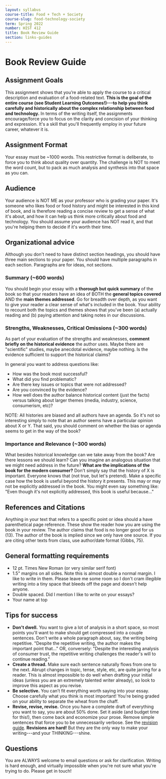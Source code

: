 ```yaml
---
layout: syllabus
course-title: Food + Tech + Society
course-slug: food-technology-society
term: Spring 2022
number: HIST 412
title: Book Review Guide
section: links-guides
---
```


# Book Review Guide

## Assignment Goals
This assignment shows that you’re able to apply the course to a critical description and evaluation of a food-related text. **This is the goal of the entire course (see Student Learning Outcomes!)---to help you think carefully and historically about the complex relationship between food and technology.** In terms of the writing itself, the assignments encourage/force you to focus on the clarity and concision of your thinking and expression. It's a skill that you'll frequently employ in your future career, whatever it is.

## Assignment Format
Your essay must be ~1000 words. This restrictive format is deliberate, to force you to think about quality over quantity. The challenge is NOT to meet the word count, but to pack as much analysis and synthesis into that space as you can.

## Audience
Your audience is NOT ME as your professor who is grading your paper. It's someone who likes food or food history and might be interested in this kind of book, and is therefore reading a concise review to get a sense of what it's about, and how it can help us think more critically about food and technology. You should assume your audience has NOT read it, and that you're helping them to decide if it's worth their time.

## Organizational advice
Although you don't need to have distinct section headings, you should have three main sections to your paper. You should have multiple paragraphs in each section. Paragraphs are for ideas, not sections.

### Summary (~600 words)
You should begin your essay with a **thorough but quick summary** of the book so that your readers have an idea of BOTH the **general topics covered** AND the **main themes addressed**. Go for breadth over depth, as you want to give your reader a clear sense of what's included in the book.  Your ability to recount both the topics and themes shows that you've been (a) actually reading and (b) paying attention and taking notes in our discussions.

### Strengths, Weaknesses, Critical Omissions (~300 words)
As part of your evaluation of the strengths and weaknesses, **comment briefly on the historical evidence** the author uses. Maybe there are "scientific" studies, maybe anecdotal evidence, maybe nothing. Is the evidence sufficient to support the historical claims?

In general you want to address questions like:
- How was the book most successful?
- What did you find problematic?
- Are there key issues or topics that were not addressed?
- Are you convinced by the evidence?
- How well does the author balance historical content (just the facts) versus talking about larger themes (media, industry, science, consumerism, etc)?

NOTE: All histories are biased and all authors have an agenda. So it's not so interesting simply to note that an author seems have a particular opinion about X or Y. That said, you should comment on whether the bias or agenda seems to get in the way of the book?

### Importance and Relevance (~300 words)
What besides historical knowledge can we take away from the book? Are there lessons we should learn? Can you imagine an analogous situation that we might need address in the future? **What are the implications of the book for the modern consumer?** Don't simply say that the history of X is important. Everyone knows that (not true, but let's pretend). Make a specific case how the book is useful beyond the history it presents. This may or may not be explicitly addressed in the book. You might even say something like: "Even though it's not explicitly addressed, this book is useful because..."

## References and Citations
Anything in your text that refers to a specific point or idea should a have parenthetical page reference. These show the reader how you are using the book in your review. The author claims that food is no longer good for us (13). The author of the book is implied since we only have one source. If you are citing other texts from class, use author/date format (Gibbs, 75).

## General formatting requirements
- 12 pt. Times New Roman (or very similar serif font)
- 1.5" margins on all sides. Note this is almost double a normal margin. I like to write in them. Please leave me some room so I don't cram illegible writing into a tiny space that bleeds off the page and doesn't help anyone.
- Double spaced. Did I mention I like to write on your essays?
- Your name at top


## Tips for success
 - **Don't dwell.** You want to give a lot of analysis in a short space, so most points you'll want to make should get compressed into a couple sentences. Don't write a whole paragraph about, say, the writing being repetitive. "Despite the repetitive writing, the author makes the important point that..." OR, conversely: "Despite the interesting analysis of consumer trust, the repetitive writing challenges the reader's will to continue reading."
 - **Create a thread.** Make sure each sentence naturally flows from one to the next. Abrupt changes in topic, tense, style, etc, are quite jarring for a reader. This is almost impossible to do well when drafting your initial ideas (unless you are an extremely talented writer already), so look to improve this aspect as you revise.
- **Be selective.** You can’t fit everything worth saying into your essay. Choose carefully what you think is most important! You're being graded on your ability to separate the wheat from the chaff.
- **Revise, revise, revise.** Once you have a complete draft of everything you want to say, you are about 50% done. Set it aside (and budget time for this!), then come back and economize your prose. Remove simple sentences that force you to be unnecessarily verbose. See the [revision guide](writing-advice). **Revisions are hard!** But they are the only way to make your writing---and your THINKING---shine.

## Questions
You are ALWAYS welcome to email questions or ask for clarification. Writing is hard enough, and virtually impossible when you're not sure what you're trying to do. Please get in touch!

